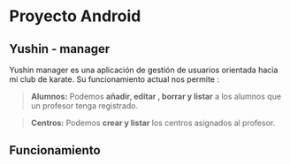 # Proyecto Android

## Yushin - manager

Yushin manager es una aplicación de gestión de usuarios orientada hacia mi club de karate. Su funcionamiento actual nos permite :

> **Alumnos:** Podemos **añadir, editar , borrar y listar** a los alumnos que un profesor tenga registrado.

> **Centros:** Podemos **crear y listar** los centros asignados al profesor.

## Funcionamiento


